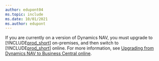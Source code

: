 ```yaml
---
author: edupont04
ms.topic: include
ms.date: 10/01/2021
ms.author: edupont
---
```

If you are currently on a version of Dynamics NAV, you must upgrade to [!INCLUDE[prod_short](prod_short.md)] on-premises, and then switch to [!INCLUDE[prod_short](prod_short.md)] online. For more information, see [Upgrading from Dynamics NAV to Business Central online](../upgrade/upgrade-considerations.md#online).
